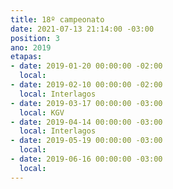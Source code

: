 ```yaml
---
title: 18º campeonato
date: 2021-07-13 21:14:00 -03:00
position: 3
ano: 2019
etapas:
- date: 2019-01-20 00:00:00 -02:00
  local: 
- date: 2019-02-10 00:00:00 -02:00
  local: Interlagos
- date: 2019-03-17 00:00:00 -03:00
  local: KGV
- date: 2019-04-14 00:00:00 -03:00
  local: Interlagos
- date: 2019-05-19 00:00:00 -03:00
  local: 
- date: 2019-06-16 00:00:00 -03:00
  local: 
---
```


